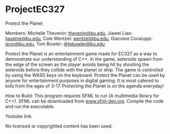 # ProjectEC327

Protect the Planet

Members: Michelle Thevenin: thevenin@bu.edu, Jiawei Liao: liaophie@bu.edu, Cole Wentzel: wentzel@bu.edu, Giacomo Coraluppi: gcor@bu.edu, Tom Bowler: @tsbowler@bu.edu

Protect the Planet is an entertainment game made for EC327 as a way to demonstrate our understanding of C++. In the game, asteroids spawn from the edge of the screen as the player avoids being hit by shooting the asteroids before they collide with the planet or ship. The game is controlled by using the WASD keys on the keyboard. Protect the Planet can be used by anyone for entertainment purposes in digital gaming. It is most catered to kids from the ages of 3-17. Protecting the Planet is on the agenda everyday! 

How to Build:
This program requires SFML to run (A multimedia library for C++).
SFML can be downloaded from www.sfml-dev.org.
Compile the code and run the executable.

Youtube link:


No licensed or copyrighted content has been used.
 
